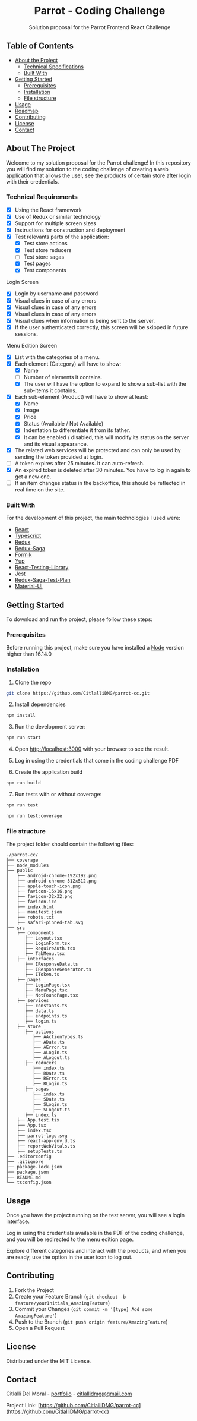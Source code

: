 <!-- PRESENTATION -->
<br />
<p align="center">
  <h1 align="center">Parrot - Coding Challenge</h1>

  <p align="center">
    Solution proposal for the Parrot Frontend React Challenge
  </p>
</p>

<!-- TABLE OF CONTENTS -->

## Table of Contents

-   [About the Project](#about-the-project)
    -   [Technical Specifications](#technical-specifications)
    -   [Built With](#built-with)
-   [Getting Started](#getting-started)
    -   [Prerequisites](#prerequisites)
    -   [Installation](#installation)
    -   [File structure](#file-structure)
-   [Usage](#usage)
-   [Roadmap](#roadmap)
-   [Contributing](#contributing)
-   [License](#license)
-   [Contact](#contact)

<!-- ABOUT THE PROJECT -->

## About The Project

Welcome to my solution proposal for the Parrot challenge! In this repository you will find my solution to the coding challenge of creating a web application that allows the user, see the products of certain store after login with their credentials.

### Technical Requirements

-   [x] Using the React framework
-   [x] Use of Redux or similar technology
-   [x] Support for multiple screen sizes
-   [x] Instructions for construction and deployment
-   [x] Test relevants parts of the application:
    -   [x] Test store actions
    -   [x] Test store reducers
    -   [ ] Test store sagas
    -   [x] Test pages
    -   [x] Test components

Login Screen

-   [x] Login by username and password
-   [x] Visual clues in case of any errors
-   [x] Visual clues in case of any errors
-   [x] Visual clues in case of any errors
-   [x] Visual clues when information is being sent to the server.
-   [x] If the user authenticated correctly, this screen will be skipped in future sessions.

Menu Edition Screen

-   [x] List with the categories of a menu.
-   [x] Each element (Category) will have to show:
    -   [x] Name
    -   [ ] Number of elements it contains.
    -   [x] The user will have the option to expand to show a sub-list with the sub-items it contains.
-   [x] Each sub-element (Product) will have to show at least:
    -   [x] Name
    -   [x] Image
    -   [x] Price
    -   [x] Status (Available / Not Available)
    -   [x] Indentation to differentiate it from its father.
    -   [x] It can be enabled / disabled, this will modify its status on the server and its visual appearance.
-   [x] The related web services will be protected and can only be used by sending the token provided at login.
-   [ ] A token expires after 25 minutes. It can auto-refresh.
-   [x] An expired token is deleted after 30 minutes. You have to log in again to get a new one.
-   [ ] If an item changes status in the backoffice, this should be reflected in real time on the site.

### Built With

For the development of this project, the main technologies I used were:

-   [React](https://reactjs.org/)
-   [Typescript](https://www.typescriptlang.org/)
-   [Redux](https://redux.js.org/)
-   [Redux-Saga](https://redux-saga.js.org/)
-   [Formik](https://formik.org/)
-   [Yup](https://www.npmjs.com/package/yup)
-   [React-Testing-Library](https://testing-library.com/docs/react-testing-library/intro/)
-   [Jest](https://jestjs.io/)
-   [Redux-Saga-Test-Plan](http://redux-saga-test-plan.jeremyfairbank.com/)
-   [Material-UI](https://mui.com/)

<!-- GETTING STARTED -->

## Getting Started

To download and run the project, please follow these steps:

### Prerequisites

Before running this project, make sure you have installed a [Node](https://nodejs.org/) version higher than 16.14.0

### Installation

1. Clone the repo

```sh
git clone https://github.com/CitlalliDMG/parrot-cc.git
```

2. Install dependencies

```sh
npm install
```

3. Run the development server:

```sh
npm run start
```

4. Open [http://localhost:3000](http://localhost:3000) with your browser to see the result.

5. Log in using the credentials that come in the coding challenge PDF

6. Create the application build

```sh
npm run build
```

7. Run tests with or without coverage:

```sh
npm run test
```

```sh
npm run test:coverage
```

### File structure

The project folder should contain the following files:

```text
./parrot-cc/
├── coverage
├── node_modules
├── public
│   ├── android-chrome-192x192.png
│   ├── android-chrome-512x512.png
│   ├── apple-touch-icon.png
│   ├── favicon-16x16.png
│   ├── favicon-32x32.png
│   ├── favicon.ico
│   ├── index.html
│   ├── manifest.json
│   ├── robots.txt
│   ├── safari-pinned-tab.svg
├── src
│   ├── components
│      ├── Layout.tsx
│      ├── LoginForm.tsx
│      ├── RequireAuth.tsx
│      ├── TabMenu.tsx
│   ├── interfaces
│      ├── IResponseData.ts
│      ├── IResponseGenerator.ts
│      ├── IToken.ts
│   ├── pages
│      ├── LoginPage.tsx
│      ├── MenuPage.tsx
│      ├── NotFoundPage.tsx
│   ├── services
│      ├── constants.ts
│      ├── data.ts
│      ├── endpoints.ts
│      ├── login.ts
│   ├── store
│      ├── actions
│         ├── AActionTypes.ts
│         ├── AData.ts
│         ├── AError.ts
│         ├── ALogin.ts
│         ├── ALogout.ts
│      ├── reducers
│         ├── index.ts
│         ├── RData.ts
│         ├── RError.ts
│         ├── RLogin.ts
│      ├── sagas
│         ├── index.ts
│         ├── SData.ts
│         ├── SLogin.ts
│         ├── SLogout.ts
│      ├── index.ts
│   ├── App.test.tsx
│   ├── App.tsx
│   ├── index.tsx
│   ├── parrot-logo.svg
│   ├── react-app-env.d.ts
│   ├── reportWebVitals.ts
│   ├── setupTests.ts
├── .editorconfig
├── .gitignore
├── package-lock.json
├── package.json
├── README.md
└── tsconfig.json

```

<!-- USAGE EXAMPLES -->

## Usage

Once you have the project running on the test server, you will see a login interface.

Log in using the credentials available in the PDF of the coding challenge, and you will be redirected to the menu edition page.

Explore different categories and interact with the products, and when you are ready, use the option in the user icon to log out.

<!-- CONTRIBUTING -->

## Contributing

1. Fork the Project
2. Create your Feature Branch (`git checkout -b feature/yourInitials_AmazingFeature`)
3. Commit your Changes (`git commit -m '[type] Add some AmazingFeature'`)
4. Push to the Branch (`git push origin feature/AmazingFeature`)
5. Open a Pull Request

<!-- LICENSE -->

## License

Distributed under the MIT License.

<!-- CONTACT -->

## Contact

Citlalli Del Moral - [portfolio](https://citlallidmg.github.io/) - citlallidmg@gmail.com

Project Link: [https://github.com/CitlalliDMG/parrot-cc](https://github.com/CitlalliDMG/parrot-cc)
